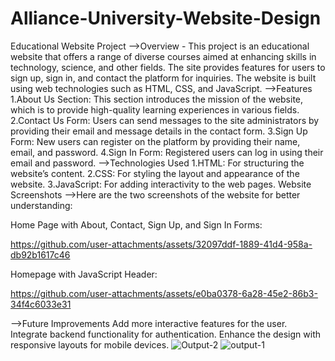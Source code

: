 # Alliance-University-Website-Design
Educational Website Project
-->Overview -
This project is an educational website that offers a range of diverse courses aimed at enhancing skills in technology, science, and other fields. The site provides features for users to sign up, sign in, and contact the platform for inquiries. The website is built using web technologies such as HTML, CSS, and JavaScript.
-->Features
1.About Us Section:
This section introduces the mission of the website, which is to provide high-quality learning experiences in various fields.
2.Contact Us Form:
Users can send messages to the site administrators by providing their email and message details in the contact form.
3.Sign Up Form:
New users can register on the platform by providing their name, email, and password.
4.Sign In Form:
Registered users can log in using their email and password.
-->Technologies Used
1.HTML: For structuring the website’s content.
2.CSS: For styling the layout and appearance of the website.
3.JavaScript: For adding interactivity to the web pages.
Website Screenshots
-->Here are the two screenshots of the website for better understanding:

Home Page with About, Contact, Sign Up, and Sign In Forms:

https://github.com/user-attachments/assets/32097ddf-1889-41d4-958a-db92b1617c46

Homepage with JavaScript Header:

https://github.com/user-attachments/assets/e0ba0378-6a28-45e2-86b3-34f4c6033e31

-->Future Improvements
Add more interactive features for the user.
Integrate backend functionality for authentication.
Enhance the design with responsive layouts for mobile devices.
![Output-2](https://github.com/user-attachments/assets/32097ddf-1889-41d4-958a-db92b1617c46)
![output-1](https://github.com/user-attachments/assets/e0ba0378-6a28-45e2-86b3-34f4c6033e31)
